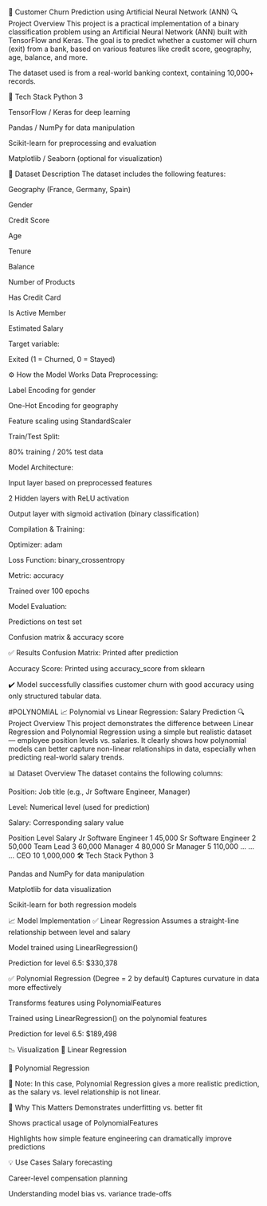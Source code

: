 
🧠 Customer Churn Prediction using Artificial Neural Network (ANN)
🔍 Project Overview
This project is a practical implementation of a binary classification problem using an Artificial Neural Network (ANN) built with TensorFlow and Keras. The goal is to predict whether a customer will churn (exit) from a bank, based on various features like credit score, geography, age, balance, and more.

The dataset used is from a real-world banking context, containing 10,000+ records.

🧰 Tech Stack
Python 3

TensorFlow / Keras for deep learning

Pandas / NumPy for data manipulation

Scikit-learn for preprocessing and evaluation

Matplotlib / Seaborn (optional for visualization)

📁 Dataset Description
The dataset includes the following features:

Geography (France, Germany, Spain)

Gender

Credit Score

Age

Tenure

Balance

Number of Products

Has Credit Card

Is Active Member

Estimated Salary

Target variable:

Exited (1 = Churned, 0 = Stayed)

⚙️ How the Model Works
Data Preprocessing:

Label Encoding for gender

One-Hot Encoding for geography

Feature scaling using StandardScaler

Train/Test Split:

80% training / 20% test data

Model Architecture:

Input layer based on preprocessed features

2 Hidden layers with ReLU activation

Output layer with sigmoid activation (binary classification)

Compilation & Training:

Optimizer: adam

Loss Function: binary_crossentropy

Metric: accuracy

Trained over 100 epochs

Model Evaluation:

Predictions on test set

Confusion matrix & accuracy score

✅ Results
Confusion Matrix: Printed after prediction

Accuracy Score: Printed using accuracy_score from sklearn

✔️ Model successfully classifies customer churn with good accuracy using only structured tabular data.

#POLYNOMIAL
📈 Polynomial vs Linear Regression: Salary Prediction
🔍 Project Overview
This project demonstrates the difference between Linear Regression and Polynomial Regression using a simple but realistic dataset — employee position levels vs. salaries. It clearly shows how polynomial models can better capture non-linear relationships in data, especially when predicting real-world salary trends.

📊 Dataset Overview
The dataset contains the following columns:

Position: Job title (e.g., Jr Software Engineer, Manager)

Level: Numerical level (used for prediction)

Salary: Corresponding salary value


Position	Level	Salary
Jr Software Engineer	1	45,000
Sr Software Engineer	2	50,000
Team Lead	3	60,000
Manager	4	80,000
Sr Manager	5	110,000
...	...	...
CEO	10	1,000,000
🛠️ Tech Stack
Python 3

Pandas and NumPy for data manipulation

Matplotlib for data visualization

Scikit-learn for both regression models

📈 Model Implementation
✅ Linear Regression
Assumes a straight-line relationship between level and salary

Model trained using LinearRegression()

Prediction for level 6.5: $330,378

✅ Polynomial Regression (Degree = 2 by default)
Captures curvature in data more effectively

Transforms features using PolynomialFeatures

Trained using LinearRegression() on the polynomial features

Prediction for level 6.5: $189,498

📉 Visualization
🔵 Linear Regression

🔷 Polynomial Regression

🚨 Note: In this case, Polynomial Regression gives a more realistic prediction, as the salary vs. level relationship is not linear.

🤔 Why This Matters
Demonstrates underfitting vs. better fit

Shows practical usage of PolynomialFeatures

Highlights how simple feature engineering can dramatically improve predictions

💡 Use Cases
Salary forecasting

Career-level compensation planning

Understanding model bias vs. variance trade-offs



